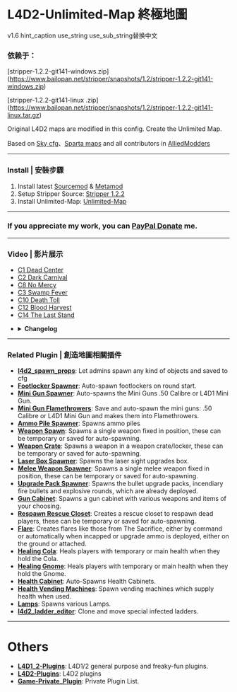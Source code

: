 # L4D2-Unlimited-Map 終極地圖
v1.6
hint_caption use_string use_sub_string替换中文

### 依赖于：
[stripper-1.2.2-git141-windows.zip] (https://www.bailopan.net/stripper/snapshots/1.2/stripper-1.2.2-git141-windows.zip)

[stripper-1.2.2-git141-linux .zip] (https://www.bailopan.net/stripper/snapshots/1.2/stripper-1.2.2-git141-linux.tar.gz)



Original L4D2 maps are modified in this config. Create the Unlimited Map.

Based on [Sky cfg](https://github.com/Attano/Sky)、[Sparta maps](https://forums.alliedmods.net/showthread.php?p=2670634) and all contributors in [AlliedModders](https://forums.alliedmods.net/showthread.php?t=331792)

- - - -
### Install | 安裝步驟 ###
1. Install latest [Sourcemod](https://www.sourcemod.net/downloads.php?branch=stable) & [Metamod](https://www.sourcemm.net/downloads.php/?branch=stable)
2. Setup Stripper Source: [Stripper 1.2.2](https://github.com/fbef0102/Game-Private_Plugin/tree/main/Tutorial_%E6%95%99%E5%AD%B8%E5%8D%80/English/Server/Install_Other_File#stripper)
3. Install Unlimited-Map: [Unlimited-Map](https://github.com/fbef0102/L4D2-Unlimited-Map/archive/refs/heads/main.zip)

- - - -	
### If you appreciate my work, you can [PayPal Donate](https://paypal.me/Harry0215?locale.x=zh_TW) me.

- - - -
### Video | 影片展示 ###
- [C1 Dead Center](https://youtu.be/iivlvVJ7QE4)
- [C2 Dark Carnival](https://youtu.be/W3ORKU1W4DY)
- [C8 No Mercy](https://youtu.be/I_-QSn8F8Cs)
- [C3 Swamp Fever](https://youtu.be/Jp1gTxMeMD0)
- [C10 Death Toll](https://youtu.be/MIbYYIHfatI)
- [C12 Blood Harvest](https://youtu.be/Re-692VrnKI)
- [C14 The Last Stand](https://youtu.be/R9k3V44XIOY)

* <details><summary><b>Changelog</b></summary>

	> **April 18, 2021:**
	- Add [Unlimited C8 No Mercy](https://youtu.be/I_-QSn8F8Cs)

	> **May 29, 2021:**
	- Add [Unlimited C2 Dark Carnival](https://youtu.be/W3ORKU1W4DY)
	- Add [Unlimited C10 Death Toll](https://youtu.be/MIbYYIHfatI)
	- Add [Unlimited C12 Blood Harvest](https://youtu.be/Re-692VrnKI)

	> **August 1, 2021:**
	- Add [Unlimited C1 Dead Center](https://youtu.be/iivlvVJ7QE4)
	- Add [Unlimited C3 Swamp Fever](https://youtu.be/Jp1gTxMeMD0)

	> **August 21, 2021:**
	- Add [Unlimited C14 The Last Stand](https://youtu.be/R9k3V44XIOY)

	> **March 29, 2022:**
	- Add more objects and change route in all maps
	- Add [C2M4 Ticket Cola Event](https://forums.alliedmods.net/showpost.php?p=2774497&postcount=76)
	- Add [C1M2 Gun Shop Gas Event](https://forums.alliedmods.net/showpost.php?p=2775425&postcount=86)

	> **April 6, 2022:**
	- Add [C8M2 Gas Event](https://forums.alliedmods.net/showpost.php?p=2775615&postcount=89)

	> **April 23, 2022:**
	- Add [C2M3 tunnel of love Holdout Event/Scavenge-Like Event](https://forums.alliedmods.net/showpost.php?p=2776380&postcount=93)
	- Add [C2M2 Emergency Door Event](https://forums.alliedmods.net/showpost.php?p=2777355&postcount=99)

	> **Nov 29, 2022:**
	- [Remake C1M3](https://github.com/fbef0102/L4D2-Unlimited-Map/issues/1) by X5005
</details>

- - - -
### Related Plugin | 創造地圖相關插件 ###
* <b>[l4d2_spawn_props](https://github.com/fbef0102/L4D1_2-Plugins/tree/master/l4d2_spawn_props)</b>: Let admins spawn any kind of objects and saved to cfg
* <b>[Footlocker Spawner](https://forums.alliedmods.net/showthread.php?p=1471101)</b>: Auto-spawn footlockers on round start.
* <b>[Mini Gun Spawner](https://forums.alliedmods.net/showthread.php?p=1622557)</b>: Auto-spawns the Mini Guns .50 Calibre or L4D1 Mini Gun.
* <b>[Mini Gun Flamethrowers](https://forums.alliedmods.net/showthread.php?p=2005907)</b>: Save and auto-spawn the mini guns: .50 Calibre or L4D1 Mini Gun and makes them into Flamethrowers.
* <b>[Ammo Pile Spawner](https://forums.alliedmods.net/showthread.php?p=1993580)</b>: Spawns ammo piles
* <b>[Weapon Spawn](https://forums.alliedmods.net/showthread.php?p=2008483)</b>: Spawns a single weapon fixed in position, these can be temporary or saved for auto-spawning.
* <b>[Weapon Crate](https://forums.alliedmods.net/showthread.php?p=2008482)</b>: Spawns a weapon in a weapon crate/locker, these can be temporary or saved for auto-spawning.
* <b>[Laser Box Spawner](https://forums.alliedmods.net/showthread.php?t=223012)</b>: Spawns the laser sight upgrades box.
* <b>[Melee Weapon Spawner](https://forums.alliedmods.net/showthread.php?t=223020)</b>: Spawns a single melee weapon fixed in position, these can be temporary or saved for auto-spawning.
* <b>[Upgrade Pack Spawner](https://forums.alliedmods.net/showthread.php?t=223021)</b>: Spawns the bullet upgrade packs, incendiary fire bullets and explosive rounds, which are already deployed.
* <b>[Gun Cabinet](https://forums.alliedmods.net/showthread.php?t=222931)</b>: Spawns a gun cabinet with various weapons and items of your choosing.
* <b>[Respawn Rescue Closet](https://forums.alliedmods.net/showthread.php?p=2009851)</b>: Creates a rescue closet to respawn dead players, these can be temporary or saved for auto-spawning.
* <b>[Flare](https://forums.alliedmods.net/showthread.php?p=1606590)</b>: Creates flares like those from The Sacrifice, either by command or automatically when incapped or upgrade ammo is deployed, either on the ground or attached.
* <b>[Healing Cola](https://forums.alliedmods.net/showthread.php?t=181518)</b>: Heals players with temporary or main health when they hold the Cola.
* <b>[Healing Gnome](https://forums.alliedmods.net/showthread.php?t=179267)</b>: Heals players with temporary or main health when they hold the Gnome.
* <b>[Health Cabinet](https://forums.alliedmods.net/showthread.php?t=175154)</b>: Auto-Spawns Health Cabinets.
* <b>[Health Vending Machines](https://forums.alliedmods.net/showthread.php?p=1658844)</b>: Spawn vending machines which supply health when used.
* <b>[Lamps](https://forums.alliedmods.net/showthread.php?p=1658873)</b>: Spawns various Lamps.
* <b>[l4d2_ladder_editor](https://github.com/devilesk/rl4d2l-plugins/blob/master/l4d2_ladder_editor.sp)</b>: Clone and move special infected ladders.

- - - -
# Others
* <b>[L4D1_2-Plugins](https://github.com/fbef0102/L4D1_2-Plugins)</b>: L4D1/2 general purpose and freaky-fun plugins.
* <b>[L4D2-Plugins](https://github.com/fbef0102/L4D2-Plugins)</b>: L4D2 plugins
* <b>[Game-Private_Plugin](https://github.com/fbef0102/Game-Private_Plugin)</b>: Private Plugin List.
